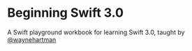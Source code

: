 # Beginning Swift 3.0

A Swift playground workbook for learning Swift 3.0, taught by [@waynehartman](https://twitter.com/waynehartman)
